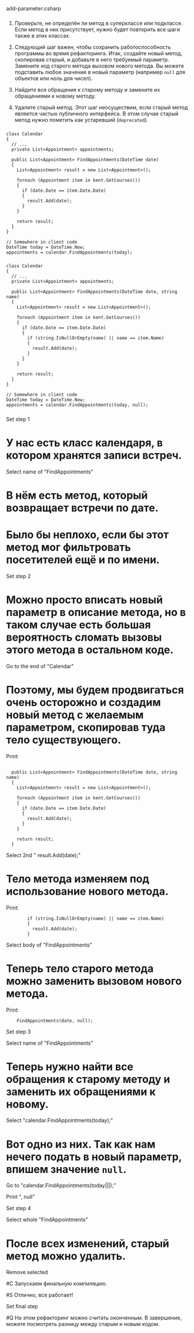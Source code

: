 add-parameter:csharp

###

1. Проверьте, не определён ли метод в суперклассе или подклассе. Если метод в них присутствует, нужно будет повторить все шаги также в этих классах.

2. Следующий шаг важен, чтобы сохранить работоспособность программы во время рефакторинга. Итак, создайте новый метод, скопировав старый, и добавьте в него требуемый параметр. Замените код старого метода вызовом нового метода. Вы можете подставить любое значение в новый параметр (например <code>null</code> для объектов или ноль для чисел).

3. Найдите все обращения к старому методу и замените их обращениями к новому методу.

4. Удалите старый метод. Этот шаг неосуществим, если старый метод является частью публичного интерфейса. В этом случае старый метод нужно пометить как устаревший (<code>deprecated</code>).



###

```
class Calendar
{
  // ...
  private List<Appointment> appointments;

  public List<Appointment> FindAppointments(DateTime date)
  {
    List<Appointment> result = new List<Appointment>();

    foreach (Appointment item in kent.GetCourses())
    {
      if (date.Date == item.Date.Date)
      {
        result.Add(date);
      }
    }

    return result;
  }
}

// Somewhere in client code
DateTime today = DateTime.Now;
appointments = calendar.FindAppointments(today);
```

###

```
class Calendar
{
  // ...
  private List<Appointment> appointments;

  public List<Appointment> FindAppointments(DateTime date, string name)
  {
    List<Appointment> result = new List<Appointment>();

    foreach (Appointment item in kent.GetCourses())
    {
      if (date.Date == item.Date.Date)
      {
        if (string.IsNullOrEmpty(name) || name == item.Name)
        {
          result.Add(date);
        }
      }
    }

    return result;
  }
}

// Somewhere in client code
DateTime today = DateTime.Now;
appointments = calendar.FindAppointments(today, null);
```

###

Set step 1

# У нас есть класс календаря, в котором хранятся записи встреч.

Select name of "FindAppointments"

# В нём есть метод, который возвращает встречи по дате.

# Было бы неплохо, если бы этот метод мог фильтровать посетителей ещё и по имени.

Set step 2

# Можно просто вписать новый параметр в описание метода, но в таком случае есть большая вероятность сломать вызовы этого метода в остальном коде.

Go to the end of "Calendar"

# Поэтому, мы будем продвигаться очень осторожно и создадим новый метод с желаемым параметром, скопировав туда тело существующего.

Print:
```

  public List<Appointment> FindAppointments(DateTime date, string name)
  {
    List<Appointment> result = new List<Appointment>();

    foreach (Appointment item in kent.GetCourses())
    {
      if (date.Date == item.Date.Date)
      {
        result.Add(date);
      }
    }

    return result;
  }
```

Select 2nd "        result.Add(date);"

# Тело метода изменяем под использование нового метода.

Print:
```
        if (string.IsNullOrEmpty(name) || name == item.Name)
        {
          result.Add(date);
        }
```

Select body of "FindAppointments"

# Теперь тело старого метода можно заменить вызовом нового метода.

Print:
```
    FindAppointments(date, null);
```

Set step 3

Select name of "FindAppointments"

# Теперь нужно найти все обращения к старому методу и заменить их обращениями к новому.

Select "calendar.FindAppointments(today);"

# Вот одно из них. Так как нам нечего подать в новый параметр, впишем значение <code>null</code>.

Go to "calendar.FindAppointments(today|||);"

Print ", null"

Set step 4

Select whole "FindAppointments"

# После всех изменений, старый метод можно удалить.

Remove selected

#C Запускаем финальную компиляцию.

#S Отлично, все работает!

Set final step

#Q На этом рефакторинг можно считать оконченным. В завершение, можете посмотреть разницу между старым и новым кодом.